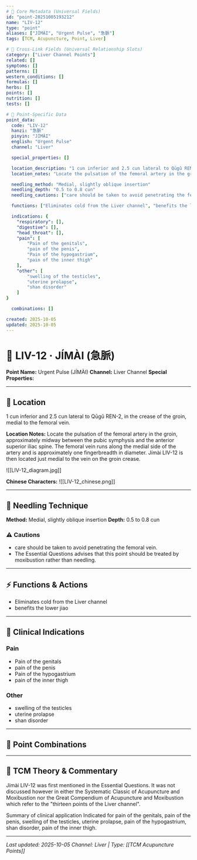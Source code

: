 ```yaml
---
# 🔹 Core Metadata (Universal Fields)
id: "point-20251005193212"
name: "LIV-12"
type: "point"
aliases: ["JÍMÀI", "Urgent Pulse", "急脈"]
tags: [TCM, Acupuncture, Point, Liver]

# 🔹 Cross-Link Fields (Universal Relationship Slots)
category: ["Liver Channel Points"]
related: []
symptoms: []
patterns: []
western_conditions: []
formulas: []
herbs: []
points: []
nutrition: []
tests: []

# 🔹 Point-Specific Data
point_data:
  code: "LIV-12"
  hanzi: "急脈"
  pinyin: "JÍMÀI"
  english: "Urgent Pulse"
  channel: "Liver"

  special_properties: []

  location_description: "1 cun inferior and 2.5 cun lateral to Qūgǔ REN-2, in the crease of the groin, medial to the femoral vein."
  location_notes: "Locate the pulsation of the femoral artery in the groin, approximately midway between the pubic symphysis and the anterior superior iliac spine. The femoral vein runs along the medial side of the artery and is approximately one fingerbreadth in diameter. Jímài LIV-12 is then located just medial to the vein on the groin crease."

  needling_method: "Medial, slightly oblique insertion"
  needling_depth: "0.5 to 0.8 cun"
  needling_cautions: ["care should be taken to avoid penetrating the femoral vein.", "The Essential Questions advises that this point should be treated by moxibustion rather than needling."]

  functions: ["Eliminates cold from the Liver channel", "benefits the lower jiao"]

  indications: {
    "respiratory": [],
    "digestive": [],
    "head_throat": [],
    "pain": [
        "Pain of the genitals",
        "pain of the penis",
        "Pain of the hypogastrium",
        "pain of the inner thigh"
    ],
    "other": [
        "swelling of the testicles",
        "uterine prolapse",
        "shan disorder"
    ]
}

  combinations: []

created: 2025-10-05
updated: 2025-10-05
---
```


# 📍 LIV-12 · JÍMÀI (急脈)

**Point Name:** Urgent Pulse (JÍMÀI)
**Channel:** Liver Channel
**Special Properties:** 

---

## 📍 Location

1 cun inferior and 2.5 cun lateral to Qūgǔ REN-2, in the crease of the groin, medial to the femoral vein.

**Location Notes:**
Locate the pulsation of the femoral artery in the groin, approximately midway between the pubic symphysis and the anterior superior iliac spine. The femoral vein runs along the medial side of the artery and is approximately one fingerbreadth in diameter. Jímài LIV-12 is then located just medial to the vein on the groin crease.

![[LIV-12_diagram.jpg]]

**Chinese Characters:** ![[LIV-12_chinese.png]]

---

## 🔧 Needling Technique

**Method:** Medial, slightly oblique insertion
**Depth:** 0.5 to 0.8 cun

### ⚠️ Cautions
- care should be taken to avoid penetrating the femoral vein.
- The Essential Questions advises that this point should be treated by moxibustion rather than needling.

---

## ⚡ Functions & Actions
- Eliminates cold from the Liver channel
- benefits the lower jiao

---

## 🎯 Clinical Indications

### Pain
- Pain of the genitals
- pain of the penis
- Pain of the hypogastrium
- pain of the inner thigh

### Other
- swelling of the testicles
- uterine prolapse
- shan disorder

---

## 🔗 Point Combinations

---

## 🧬 TCM Theory & Commentary

Jímài LIV-12 was first mentioned in the Essential Questions. It was not discussed however in either the Systematic Classic of Acupuncture and Moxibustion nor the Great Compendium of Acupuncture and Moxibustion which refer to the "thirteen points of the Liver channel".

Summary of clinical application
Indicated for pain of the genitals, pain of the penis, swelling of the testicles, uterine prolapse, pain of the hypogastrium, shan disorder, pain of the inner thigh.

---

*Last updated: 2025-10-05*
*Channel: Liver | Type: [[TCM Acupuncture Points]]*
